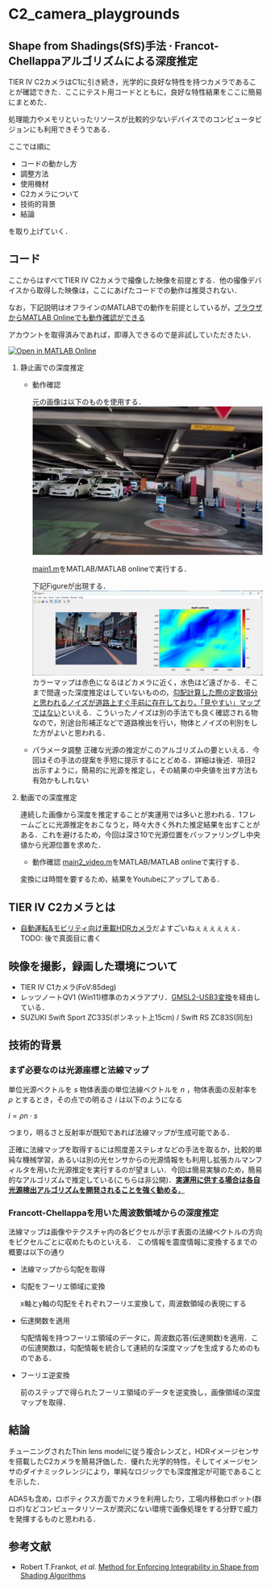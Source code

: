 # C2_camera_playgrounds
## Shape from Shadings(SfS)手法 $\cdot$ Francot-Chellappaアルゴリズムによる深度推定  
TIER IV C2カメラはC1に引き続き，光学的に良好な特性を持つカメラであることが確認できた．ここにテスト用コードとともに，良好な特性結果をここに簡易にまとめた．

処理能力やメモリといったリソースが比較的少ないデバイスでのコンピュータビジョンにも利用できそうである．

ここでは順に
- コードの動かし方
- 調整方法
- 使用機材
- C2カメラについて
- 技術的背景
- 結論

を取り上げていく．

## コード
ここからはすべてTIER IV C2カメラで撮像した映像を前提とする．他の撮像デバイスから取得した映像は，ここにあげたコードでの動作は推奨されない．

なお，下記説明はオフラインのMATLABでの動作を前提としているが，[ブラウザからMATLAB Onlineでも動作確認ができる](https://matlab.mathworks.com/open/github/v1?repo=panda5mt/C2_cam_playgrounds&file=./main1.m)

アカウントを取得済みであれば，即導入できるので是非試していただきたい．

[![Open in MATLAB Online](https://www.mathworks.com/images/responsive/global/open-in-matlab-online.svg)](https://matlab.mathworks.com/open/github/v1?repo=panda5mt/C2_cam_playgrounds&file=main1.m)

1. 静止画での深度推定
    - 動作確認

        元の画像は以下のものを使用する．
    ![](img/c2snap2.png)

        [main1.m](./main1.m)をMATLAB/MATLAB onlineで実行する．


        下記Figureが出現する．
    ![](img/depth_map.png)
        カラーマップは赤色になるほどカメラに近く，水色ほど遠ざかる．そこまで間違った深度推定はしていないものの，<u>勾配計算した際の定数項分と思われるノイズが道路上すぐ手前に存在しており，「見やすい」マップではない</u>といえる．こういったノイズは別の手法でも良く確認される物なので，別途台形補正などで道路検出を行い，物体とノイズの判別をした方がよいと思われる．

    - パラメータ調整
        正確な光源の推定がこのアルゴリズムの要といえる．今回はその手法の提案を手短に提示するにとどめる．詳細は後述．項目2出示すように，簡易的に光源を推定し，その結果の中央値を出す方法も有効かもしれない

2. 動画での深度推定

    連続した画像から深度を推定することが実運用では多いと思われる．1フレームごとに光源推定をおこなうと，時々大きく外れた推定結果を出すことがある．これを避けるため，今回は深さ10で光源位置をバッファリングし中央値から光源位置を求めた．
    - 動作確認
    [main2_video.m](./main2_video.m)をMATLAB/MATLAB onlineで実行する．

    変換には時間を要するため，結果をYoutubeにアップしてある．



## TIER IV C2カメラとは
- [自動運転&モビリティ向け車載HDRカメラ](https://www.paltek.co.jp/solution/tier4/index.html)だよすごいねぇぇぇぇぇぇ．
    TODO: 後で真面目に書く

## 映像を撮影，録画した環境について
- TIER IV C1カメラ(FoV:85deg)
- レッツノートQV1 (Win11)標準のカメラアプリ．[GMSL2-USB3変換](https://tier4.github.io/camera_docs/usb_convert_jp/)を経由している．
- SUZUKI Swift Sport ZC33S(ボンネット上15cm) / Swift RS ZC83S(同左)

## 技術的背景
### まず必要なのは光源座標と法線マップ
単位光源ベクトルを $s$ 物体表面の単位法線ベクトルを $n$
，物体表面の反射率を $\rho$ 
とするとき，その点での明るさ $i$ は以下のようになる

$i=\rho n\cdot s$

つまり，明るさと反射率が既知であれば法線マップが生成可能である．

正確に法線マップを取得するには照度差ステレオなどの手法を取るか，比較的単純な機械学習，あるいは別の光センサからの光源情報をも利用し拡張カルマンフィルタを用いた光源推定を実行するのが望ましい．今回は簡易実験のため，簡易的なアルゴリズムで推定している(こちらは非公開)．<b><u>実運用に供する場合は各自光源検出アルゴリズムを開発されることを強く勧める．</u></b>

### Francott-Chellappaを用いた周波数領域からの深度推定
法線マップは画像やテクスチャ内の各ピクセルが示す表面の法線ベクトルの方向をピクセルごとに収めたものといえる．
この情報を震度情報に変換するまでの概要は以下の通り

- 法線マップから勾配を取得
- 勾配をフーリエ領域に変換

    x軸とy軸の勾配をそれぞれフーリエ変換して，周波数領域の表現にする

- 伝達関数を適用

    勾配情報を持つフーリエ領域のデータに，周波数応答(伝達関数)を適用．この伝達関数は，勾配情報を統合して連続的な深度マップを生成するためのものである．

- フーリエ逆変換

    前のステップで得られたフーリエ領域のデータを逆変換し，画像領域の深度マップを取得．

## 結論 
チューニングされたThin lens modelに従う複合レンズと，HDRイメージセンサを搭載したC2カメラを簡易評価した．優れた光学的特性，そしてイメージセンサのダイナミックレンジにより，単純なロジックでも深度推定が可能であることを示した．

ADASも含め，ロボティクス方面でカメラを利用したり，工場内移動ロボット(群ロボ)などコンピュータリソースが潤沢にない環境で画像処理をする分野で威力を発揮するものと思われる．

## 参考文献
- Robert T.Frankot, <i>et al.</i> [Method for Enforcing Integrability in Shape from Shading Algorithms](https://www.researchgate.net/publication/3191576_A_Method_for_Enforcing_Integrability_in_Shape_from_Shading_Algorithms/link/55a7a2d908ae345d61db624c/download)

